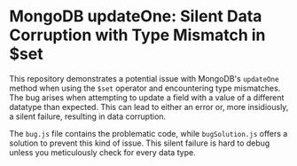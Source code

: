 # MongoDB updateOne: Silent Data Corruption with Type Mismatch in $set

This repository demonstrates a potential issue with MongoDB's `updateOne` method when using the `$set` operator and encountering type mismatches.  The bug arises when attempting to update a field with a value of a different datatype than expected.  This can lead to either an error or, more insidiously, a silent failure, resulting in data corruption.

The `bug.js` file contains the problematic code, while `bugSolution.js` offers a solution to prevent this kind of issue. This silent failure is hard to debug unless you meticulously check for every data type.